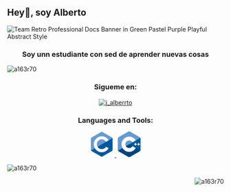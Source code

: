 ## **Hey👋, soy Alberto**
![Team Retro Professional Docs Banner in Green Pastel Purple Playful Abstract Style](https://github.com/user-attachments/assets/73cd6cc3-b6c8-4813-bf0a-1f4b89a5f0e5)

<h3 align="center">Soy unn estudiante con sed de aprender nuevas cosas</h3>

<p align="left"> <img src="https://komarev.com/ghpvc/?username=a163r70&label=Profile%20views&color=0e75b6&style=flat" alt="a163r70" /> </p>

<h3 align="center">Sigueme en:</h3>
<p align="center">
<a href="https://instagram.com/j_alberrto" target="blank"><img align="center" src="https://raw.githubusercontent.com/rahuldkjain/github-profile-readme-generator/master/src/images/icons/Social/instagram.svg" alt="j_alberrto" height="30" width="40" /></a>
</p>

<h3 align="center">Languages and Tools:</h3>
<p align="center"> <a href="https://www.cprogramming.com/" target="_blank" rel="noreferrer"> <img src="https://raw.githubusercontent.com/devicons/devicon/master/icons/c/c-original.svg" alt="c" width="60" height="60"/> </a> <a href="https://www.w3schools.com/cpp/" target="_blank" rel="noreferrer"> <img src="https://raw.githubusercontent.com/devicons/devicon/master/icons/cplusplus/cplusplus-original.svg" alt="cplusplus" width="60" height="60"/> </a> </p>


<p>&nbsp;<img align="left" src="https://github-readme-stats.vercel.app/api?username=a163r70&show_icons=true&locale=en" alt="a163r70" /></p>

<img align="right" src="https://github-readme-streak-stats.herokuapp.com/?user=a163r70&" alt="a163r70" /></p>

